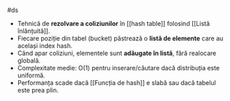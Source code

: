 #ds 
- Tehnică de **rezolvare a coliziunilor** în [[hash table]] folosind [[Listă înlănțuită]].
- Fiecare poziție din tabel (bucket) păstrează o **listă de elemente** care au același index hash.
- Când apar coliziuni, elementele sunt **adăugate în listă**, fără realocare globală.
- Complexitate medie: O(1) pentru inserare/căutare dacă distribuția este uniformă.
- Performanța scade dacă [[Funcția de hash]] e slabă sau dacă tabelul este prea plin.


